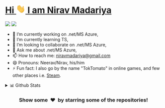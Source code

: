 
# [Hi <img src="https://raw.githubusercontent.com/ABSphreak/ABSphreak/master/gifs/Hi.gif" width="30px"> I am Nirav Madariya](https://niravmadariya.com/)
[<img height="30" src="https://img.shields.io/badge/twitter-%231DA1F2.svg?&style=for-the-badge&logo=twitter&logoColor=white" />][twitter]
[<img height="30" src="https://img.shields.io/badge/linkedin-blue.svg?&style=for-the-badge&logo=linkedin&logoColor=white" />][LinkedIn]

- 🔭 I’m currently working on .net/MS Azure,
- 🌱 I’m currently learning TS,
- 👯 I’m looking to collaborate on .net/MS Azure,
- 💬 Ask me about .net/MS Azure,
- 📫 How to reach me: niravmadariya@gmail.com
- 😄 Pronouns: Neerav/Nirav, his/him
- ⚡ Fun fact: I also go by the name "TokTomato" in online games, and few other places i.e. <a href="https://steamcommunity.com/id/toktomato">Steam</a>.

 <details>
<summary>📊 Github Stats</summary>
<p align="center"> <img src="https://github-readme-stats.vercel.app/api?username=niravmadariya&show_icons=true&theme=gotham" alt="Nirav Madariya | Stats" />
</details>

 <!-- ![Visitor Count](https://profile-counter.glitch.me/{niravmadariya}/count.svg)-->
  
[twitter]: https://twitter.com/niravmadariya
[youtube]: https://youtube.com/niravmadariya
[Hashnode]: https://niravmadariya.com
[linkedin]: https://www.linkedin.com/in/niravmadariya/
[Medium]: https://medium.com/@niravmadariya
[Facebook]: https://www.facebook.com/niravmadariya

<h3 align="center">Show some &nbsp;❤️&nbsp; by starring some of the repositories!</h3>
